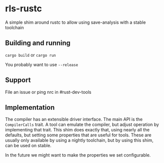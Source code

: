 # rls-rustc

A simple shim around rustc to allow using save-analysis with a stable toolchain

## Building and running

`cargo build` or `cargo run`

You probably want to use `--release`

## Support

File an issue or ping nrc in #rust-dev-tools

## Implementation

The compiler has an extensible driver interface. The main API is the `CompilerCalls`
trait. A tool can emulate the compiler, but adjust operation by implementing
that trait. This shim does exactly that, using nearly all the defaults, but
setting some properties that are useful for tools. These are usually only
available by using a nightly toolchain, but by using this shim, can be used on
stable.

In the future we might want to make the properties we set configurable.
